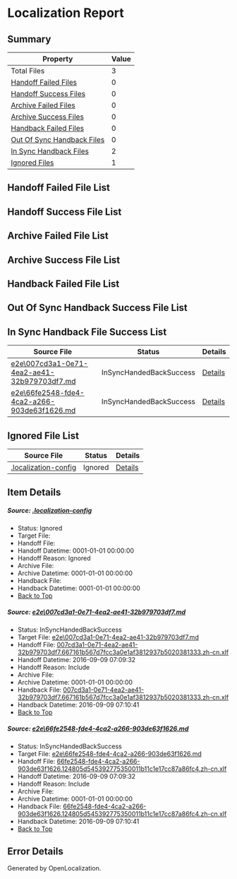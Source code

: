 # <a name='report-top'></a> Localization Report

## Summary
 Property | Value 
 -------- | ----- 
 Total Files | 3
[ Handoff Failed Files ](#handoff-failed-list)| 0
[ Handoff Success Files ](#handoff-success-list)| 0
[ Archive Failed Files ](#archive-failed-list)| 0
[ Archive Success Files ](#archive-success-list)| 0
[ Handback Failed Files ](#handback-failed-list)| 0
[ Out Of Sync Handback Files ](#outofsync-handback-success-list)| 0
[ In Sync Handback Files ](#insync-handback-success-list)| 2
[ Ignored Files ](#ignored-list)| 1

## <a name='handoff-failed-list'></a> Handoff Failed File List

## <a name='handoff-success-list'></a> Handoff Success File List

## <a name='archive-failed-list'></a> Archive Failed File List

## <a name='archive-success-list'></a> Archive Success File List

## <a name='handback-failed-list'></a> Handback Failed File List

## <a name='outofsync-handback-success-list'></a> Out Of Sync Handback Success File List

## <a name='insync-handback-success-list'></a> In Sync Handback File Success List
 Source File | Status | Details 
 ----------- | ------ | ------- 
 [e2e\007cd3a1-0e71-4ea2-ae41-32b979703df7.md](https://github.com/OpenLocalizationTestOrg/ol-test0/blob/31d2db58bceda251e672a1f31301db0b4ed27948/e2e/007cd3a1-0e71-4ea2-ae41-32b979703df7.md) | InSyncHandedBackSuccess | [Details](#994998559bf7a42854e28faadf49d80ca065be831)
 [e2e\66fe2548-fde4-4ca2-a266-903de63f1626.md](https://github.com/OpenLocalizationTestOrg/ol-test0/blob/31d2db58bceda251e672a1f31301db0b4ed27948/e2e/66fe2548-fde4-4ca2-a266-903de63f1626.md) | InSyncHandedBackSuccess | [Details](#0aa34d0dd53f12f3a21c4ce6332b86744d071f312)

## <a name='ignored-list'></a> Ignored File List
 Source File | Status | Details 
 ----------- | ------ | ------- 
 [.localization-config](https://github.com/OpenLocalizationTestOrg/ol-test0/blob/31d2db58bceda251e672a1f31301db0b4ed27948/.localization-config) | Ignored | [Details](#c268a05ecaa7ec85942ed632c29928ee5bd6da8d0)

## Item Details
##### <a name='c268a05ecaa7ec85942ed632c29928ee5bd6da8d0'></a> Source: [.localization-config](https://github.com/OpenLocalizationTestOrg/ol-test0/blob/31d2db58bceda251e672a1f31301db0b4ed27948/.localization-config)
* Status: Ignored
* Target File: 
* Handoff File: 
* Handoff Datetime: 0001-01-01 00:00:00
* Handoff Reason: Ignored
* Archive File: 
* Archive Datetime: 0001-01-01 00:00:00
* Handback File: 
* Handback Datetime: 0001-01-01 00:00:00
* [Back to Top](#report-top)

##### <a name='994998559bf7a42854e28faadf49d80ca065be831'></a> Source: [e2e\007cd3a1-0e71-4ea2-ae41-32b979703df7.md](https://github.com/OpenLocalizationTestOrg/ol-test0/blob/31d2db58bceda251e672a1f31301db0b4ed27948/e2e/007cd3a1-0e71-4ea2-ae41-32b979703df7.md)
* Status: InSyncHandedBackSuccess
* Target File: [e2e\007cd3a1-0e71-4ea2-ae41-32b979703df7.md](https://github.com/OpenLocalizationTestOrg/ol-test0-zhcn/blob/afb6be04be317bee7827bc9f345fe003425abffd/e2e/007cd3a1-0e71-4ea2-ae41-32b979703df7.md)
* Handoff File: [007cd3a1-0e71-4ea2-ae41-32b979703df7.667161b567d7fcc3a0e1af3812937b5020381333.zh-cn.xlf](https://github.com/OpenLocalizationTestOrg/ol-test0-handoff/blob/4ec89bdda4d69754399b0d3e2dfd7a3c134cec33/ol-handoff/OpenLocalizationTestOrg/ol-test0-zhcn/yuwzho/ht/007cd3a1-0e71-4ea2-ae41-32b979703df7.667161b567d7fcc3a0e1af3812937b5020381333.zh-cn.xlf)
* Handoff Datetime: 2016-09-09 07:09:32
* Handoff Reason: Include
* Archive File: 
* Archive Datetime: 0001-01-01 00:00:00
* Handback File: [007cd3a1-0e71-4ea2-ae41-32b979703df7.667161b567d7fcc3a0e1af3812937b5020381333.zh-cn.xlf](https://github.com/OpenLocalizationTestOrg/ol-test0-handback/blob/7be4f229e08071d04d8a7b26bf533b9588ccf709/ol-handback/OpenLocalizationTestOrg/ol-test0-zhcn/yuwzho/ht/007cd3a1-0e71-4ea2-ae41-32b979703df7.667161b567d7fcc3a0e1af3812937b5020381333.zh-cn.xlf)
* Handback Datetime: 2016-09-09 07:10:41
* [Back to Top](#report-top)

##### <a name='0aa34d0dd53f12f3a21c4ce6332b86744d071f312'></a> Source: [e2e\66fe2548-fde4-4ca2-a266-903de63f1626.md](https://github.com/OpenLocalizationTestOrg/ol-test0/blob/31d2db58bceda251e672a1f31301db0b4ed27948/e2e/66fe2548-fde4-4ca2-a266-903de63f1626.md)
* Status: InSyncHandedBackSuccess
* Target File: [e2e\66fe2548-fde4-4ca2-a266-903de63f1626.md](https://github.com/OpenLocalizationTestOrg/ol-test0-zhcn/blob/afb6be04be317bee7827bc9f345fe003425abffd/e2e/66fe2548-fde4-4ca2-a266-903de63f1626.md)
* Handoff File: [66fe2548-fde4-4ca2-a266-903de63f1626.124805d545392775350011b11c1e17cc87a86fc4.zh-cn.xlf](https://github.com/OpenLocalizationTestOrg/ol-test0-handoff/blob/4ec89bdda4d69754399b0d3e2dfd7a3c134cec33/ol-handoff/OpenLocalizationTestOrg/ol-test0-zhcn/yuwzho/ht/66fe2548-fde4-4ca2-a266-903de63f1626.124805d545392775350011b11c1e17cc87a86fc4.zh-cn.xlf)
* Handoff Datetime: 2016-09-09 07:09:32
* Handoff Reason: Include
* Archive File: 
* Archive Datetime: 0001-01-01 00:00:00
* Handback File: [66fe2548-fde4-4ca2-a266-903de63f1626.124805d545392775350011b11c1e17cc87a86fc4.zh-cn.xlf](https://github.com/OpenLocalizationTestOrg/ol-test0-handback/blob/7be4f229e08071d04d8a7b26bf533b9588ccf709/ol-handback/OpenLocalizationTestOrg/ol-test0-zhcn/yuwzho/ht/66fe2548-fde4-4ca2-a266-903de63f1626.124805d545392775350011b11c1e17cc87a86fc4.zh-cn.xlf)
* Handback Datetime: 2016-09-09 07:10:41
* [Back to Top](#report-top)


## Error Details

Generated by OpenLocalization.
